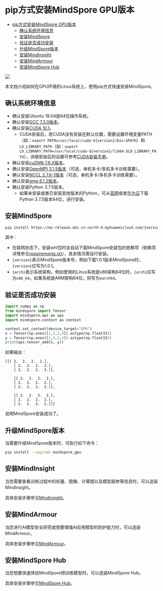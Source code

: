 # pip方式安装MindSpore GPU版本

<!-- TOC -->

- [pip方式安装MindSpore GPU版本](#pip方式安装mindspore-gpu版本)
    - [确认系统环境信息](#确认系统环境信息)
    - [安装MindSpore](#安装mindspore)
    - [验证是否成功安装](#验证是否成功安装)
    - [升级MindSpore版本](#升级mindspore版本)
    - [安装MindInsight](#安装mindinsight)
    - [安装MindArmour](#安装mindarmour)
    - [安装MindSpore Hub](#安装mindspore-hub)

<!-- /TOC -->

<a href="https://gitee.com/mindspore/docs/blob/r1.0/install/mindspore_gpu_install_pip.md" target="_blank"><img src="https://gitee.com/mindspore/docs/raw/r1.0/resource/_static/logo_source.png"></a>

本文档介绍如何在GPU环境的Linux系统上，使用pip方式快速安装MindSpore。

## 确认系统环境信息

- 确认安装Ubuntu 18.04是64位操作系统。
- 确认安装[GCC 7.3.0版本](http://ftp.gnu.org/gnu/gcc/gcc-7.3.0/gcc-7.3.0.tar.gz)。
- 确认安装[CUDA 10.1](https://developer.nvidia.com/cuda-10.1-download-archive-base)。
    - CUDA安装后，若CUDA没有安装在默认位置，需要设置环境变量PATH（如：`export PATH=/usr/local/cuda-${version}/bin:$PATH`）和`LD_LIBRARY_PATH`（如：`export LD_LIBRARY_PATH=/usr/local/cuda-${version}/lib64:$LD_LIBRARY_PATH`），详细安装后的设置可参考[CUDA安装手册](https://docs.nvidia.com/cuda/cuda-installation-guide-linux/index.html#post-installation-actions)。
- 确认安装[cuDNN 7.6.X版本](https://developer.nvidia.com/cuda-10.1-download-archive-base)。
- 确认安装[OpenMPI 3.1.5版本](https://www.open-mpi.org/faq/?category=building#easy-build)（可选，单机多卡/多机多卡训练需要）。
- 确认安装[NCCL 2.7.6-1版本](https://docs.nvidia.com/deeplearning/sdk/nccl-install-guide/index.html#debian)（可选，单机多卡/多机多卡训练需要）。
- 确认安装[gmp 6.1.2版本](https://gmplib.org/download/gmp/gmp-6.1.2.tar.xz)。
- 确认安装Python 3.7.5版本。
    - 如果未安装或者已安装其他版本的Python，可从[官网](https://www.python.org/ftp/python/3.7.5/Python-3.7.5.tgz)或者[华为云](https://mirrors.huaweicloud.com/python/3.7.5/Python-3.7.5.tgz)下载Python 3.7.5版本64位，进行安装。

## 安装MindSpore

```bash
pip install https://ms-release.obs.cn-north-4.myhuaweicloud.com/{version}/MindSpore/gpu/ubuntu_x86/cuda-10.1/mindspore_gpu-{version}-cp37-cp37m-linux_{arch}.whl --trusted-host ms-release.obs.cn-north-4.myhuaweicloud.com -i https://mirrors.huaweicloud.com/repository/pypi/simple
```

其中：

- 在联网状态下，安装whl包时会自动下载MindSpore安装包的依赖项（依赖项详情参见[requirements.txt](https://gitee.com/mindspore/mindspore/blob/r1.0/requirements.txt)），其余情况需自行安装。  
- `{version}`表示MindSpore版本号，例如下载1.0.1版本MindSpore时，`{version}`应写为1.0.1。  
- `{arch}`表示系统架构，例如使用的Linux系统是x86架构64位时，`{arch}`应写为`x86_64`。如果系统是ARM架构64位，则写为`aarch64`。

## 验证是否成功安装

```python
import numpy as np
from mindspore import Tensor
import mindspore.ops as ops
import mindspore.context as context

context.set_context(device_target="GPU")
x = Tensor(np.ones([1,3,3,4]).astype(np.float32))
y = Tensor(np.ones([1,3,3,4]).astype(np.float32))
print(ops.tensor_add(x, y))
```

如果输出：

```text
[[[ 2.  2.  2.  2.],
    [ 2.  2.  2.  2.],
    [ 2.  2.  2.  2.]],

    [[ 2.  2.  2.  2.],
    [ 2.  2.  2.  2.],
    [ 2.  2.  2.  2.]],

    [[ 2.  2.  2.  2.],
    [ 2.  2.  2.  2.],
    [ 2.  2.  2.  2.]]]
```

说明MindSpore安装成功了。

## 升级MindSpore版本

当需要升级MindSpore版本时，可执行如下命令：

```bash
pip install --upgrade mindspore_gpu
```

## 安装MindInsight

当您需要查看训练过程中的标量、图像、计算图以及模型超参等信息时，可以选装MindInsight。

具体安装步骤参见[MindInsight](https://gitee.com/mindspore/mindinsight/blob/master/README_CN.md)。

## 安装MindArmour

当您进行AI模型安全研究或想要增强AI应用模型的防护能力时，可以选装MindArmour。

具体安装步骤参见[MindArmour](https://gitee.com/mindspore/mindarmour/blob/master/README_CN.md)。

## 安装MindSpore Hub

当您想要快速体验MindSpore预训练模型时，可以选装MindSpore Hub。

具体安装步骤参见[MindSpore Hub](https://gitee.com/mindspore/hub/blob/master/README_CN.md)。
